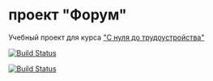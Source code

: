 # проект "Форум"

Учебный проект для курса ["С нуля до трудоустройства"](http://job4j.ru/)

[![Build Status](https://travis-ci.org/GrandJah/job4j_forum.svg?branch=master)](https://travis-ci.org/GrandJah/job4j_forum)

[![Build Status](https://travis-ci.org/GrandJah/job4j_forum.svg?branch=development)](https://travis-ci.org/GrandJah/job4j_forum)
